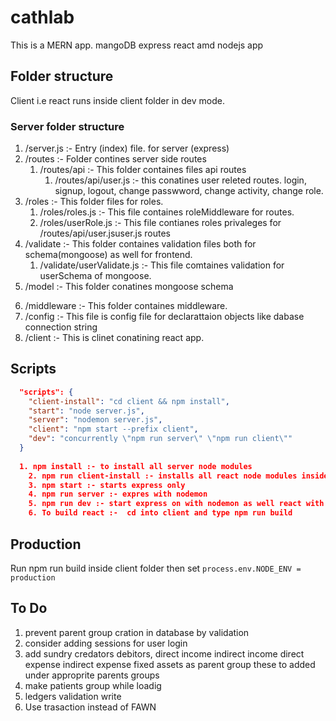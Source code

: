# cathlab
This is a MERN app. mangoDB express react amd nodejs app

## Folder structure
Client i.e react runs inside client folder in dev mode.
### Server folder structure
1. /server.js :- Entry (index) file. for server (express)
2. /routes :- Folder contines server side routes
    1. /routes/api :- This folder containes files api routes
        1. /routes/api/user.js :- this conatines user releted routes. login, signup, logout, change passwword, change activity, change role.
3. /roles :- This folder files for roles.
    1. /roles/roles.js :- This file containes roleMiddleware for routes. 
    2. /roles/userRole.js :- This file contianes roles privaleges for /routes/api/user.jsuser.js routes
4. /validate :- This folder containes validation files both for schema(mongoose) as well for frontend.
    1. /validate/userValidate.js :- This file comtaines validation for userSchema of mongoose.
5. /model :- This folder conatines mongoose schema
<!-- Here plan keep all schemas in single file -->
6. /middleware :- This folder containes middleware.
7. /config :- This file is config file for declarattaion objects like dabase connection string
8. /client :- This is clinet conatining react app.


<!-- [## Client (reactjs) folder structure](/client/FOLDER.md) -->

## Scripts
```json
  "scripts": {
    "client-install": "cd client && npm install",
    "start": "node server.js",
    "server": "nodemon server.js",
    "client": "npm start --prefix client",
    "dev": "concurrently \"npm run server\" \"npm run client\""
  }
  
  1. npm install :- to install all server node modules
    2. npm run client-install :- installs all react node modules inside client folder.
    3. npm start :- starts express only
    4. npm run server :- expres with nodemon
    5. npm run dev :- start express on with nodemon as well react with concurrently.
    6. To build react :-  cd into client and type npm run build
```

## Production
Run npm run build inside client folder
then set `process.env.NODE_ENV = production`


## To Do
  1. prevent parent group cration in database by validation 
  2. consider adding sessions for user login
  3. add sundry credators debitors, direct income indirect income direct expense indirect expense fixed assets as parent group these to added under approprite parents groups
  4. make patients group while loadig
  5. ledgers validation write
  6. Use trasaction instead of FAWN


